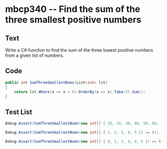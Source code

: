# mbcp340 -- Find the sum of the three smallest positive numbers

## Text

Write a C# function to find the sum of the three lowest positive numbers from a given list of numbers.

## Code

```csharp
public int SumThreeSmallestNums(List<int> lst)
{
    return lst.Where(x => x > 0).OrderBy(x => x).Take(3).Sum();
}
```

## Test List

```csharp
Debug.Assert(SumThreeSmallestNums(new int[] { 10, 20, 30, 40, 50, 60, 7 }) == 37);
```

```csharp
Debug.Assert(SumThreeSmallestNums(new int[] { 1, 2, 3, 4, 5 }) == 6);
```

```csharp
Debug.Assert(SumThreeSmallestNums(new int[] { 0, 1, 2, 3, 4, 5 }) == 6);
```

